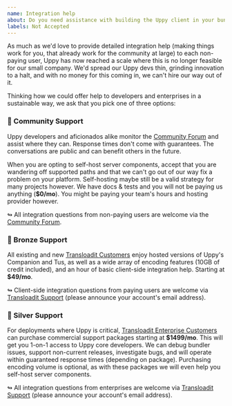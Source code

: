 ```yaml
---
name: Integration help
about: Do you need assistance with building the Uppy client in your bundler, or running Companion on your own preferred server platform?
labels: Not Accepted
---
```


As much as we'd love to provide detailed integration help (making things work for you, that already work for the community at large) to each non-paying user, Uppy has now reached a scale where this is no longer feasible for our small company. We'd spread our Uppy devs thin, grinding innovation to a halt, and with no money for this coming in, we can't hire our way out of it.

Thinking how we could offer help to developers and enterprises in a sustainable way, we ask that you pick one of three options:

### 🦄 Community Support

Uppy developers and aficionados alike monitor the [Community Forum](https://community.transloadit.com/c/uppy) and assist where they can. Response times don't come with guarantees. The conversations are public and can benefit others in the future. 

When you are opting to self-host server components, accept that you are wandering off supported paths and that we can't go out of our way fix a problem on your platform. Self-hosting maybe still be a valid strategy for many projects however. We have docs & tests and you will not be paying us anything (**$0/mo**). You might be paying your team's hours and hosting provider however.

↬ All integration questions from non-paying users are welcome via the [Community Forum](https://community.transloadit.com/c/uppy).

### 🥉 Bronze Support

All existing and new [Transloadit Customers](https://transloadit.com/pricing/) enjoy hosted versions of Uppy's Companion and Tus, as well as a wide array of encoding features (10GB of credit included), and an hour of basic client-side integration help. Starting at **$49/mo**. 

↬ Client-side integration questions from paying users are welcome via [Transloadit Support](https://transloadit.com/support/) (please announce your account's email address).

### 🥈 Silver Support

For deployments where Uppy is critical, [Transloadit Enterprise Customers](https://transloadit.com/pricing/) can purchase commercial support packages starting at **$1499/mo**. This will get you 1-on-1 access to Uppy core developers. We can debug bundler issues, support non-current releases, investigate bugs, and will operate within guaranteed response times (depending on package). Purchasing encoding volume is optional, as with these packages we will even help you self-host server components.

↬ All integration questions from enterprises are welcome via [Transloadit Support](https://transloadit.com/support/) (please announce your account's email address).
